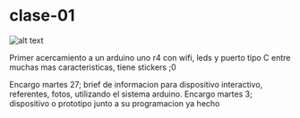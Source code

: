 # clase-01
![alt text](programarimagen.jpg)


Primer acercamiento a un arduino uno r4 con wifi, leds y puerto tipo C entre muchas mas caracteristicas, tiene stickers ;0

Encargo martes 27; brief de informacion para dispositivo interactivo, referentes, fotos, utilizando el sistema arduino.
Encargo martes 3; dispositivo o prototipo junto a su programacion ya hecho
